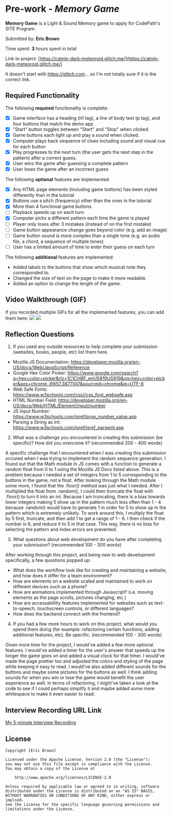 # Pre-work - _Memory Game_

**Memory Game** is a Light & Sound Memory game to apply for CodePath's SITE Program.

Submitted by: **Eric Brown**

Time spent: **3** hours spent in total

Link to project: [https://catnip-dark-meteoroid.glitch.me/](https://catnip-dark-meteoroid.glitch.me/)

It doesn't start with https://glitch.com... so I'm not totally sure if it is the correct link.

## Required Functionality

The following **required** functionality is complete:

- [x] Game interface has a heading (h1 tag), a line of body text (p tag), and four buttons that match the demo app
- [x] "Start" button toggles between "Start" and "Stop" when clicked.
- [x] Game buttons each light up and play a sound when clicked.
- [x] Computer plays back sequence of clues including sound and visual cue for each button
- [x] Play progresses to the next turn (the user gets the next step in the pattern) after a correct guess.
- [x] User wins the game after guessing a complete pattern
- [x] User loses the game after an incorrect guess

The following **optional** features are implemented:

- [x] Any HTML page elements (including game buttons) has been styled differently than in the tutorial
- [x] Buttons use a pitch (frequency) other than the ones in the tutorial
- [x] More than 4 functional game buttons
- [ ] Playback speeds up on each turn
- [x] Computer picks a different pattern each time the game is played
- [ ] Player only loses after 3 mistakes (instead of on the first mistake)
- [ ] Game button appearance change goes beyond color (e.g. add an image)
- [ ] Game button sound is more complex than a single tone (e.g. an audio file, a chord, a sequence of multiple tones)
- [ ] User has a limited amount of time to enter their guess on each turn

The following **additional** features are implemented:

- Added labels to the buttons that show which musical note they corresponded to.
- Changed the size of text on the page to make it more readable.
- Added an option to change the length of the game.

## Video Walkthrough (GIF)

If you recorded multiple GIFs for all the implemented features, you can add them here:
![](https://recordit.co/llLodbiXnR)
![](http://recordit.co/NBERSjz9Yr)

## Reflection Questions

1. If you used any outside resources to help complete your submission (websites, books, people, etc) list them here.

- Mozilla JS Documentation: https://developer.mozilla.org/en-US/docs/Web/JavaScript/Reference
- Google Hex Color Picker: https://www.google.com/search?q=hex+color+picker&rlz=1C1CHBF_enUS919US919&oq=hex+color+picker&aqs=chrome..69i57.3877j0j7&sourceid=chrome&ie=UTF-8
- Web Safe Fonts: https://www.w3schools.com/css//css_font_websafe.asp
- HTML Number Field: https://developer.mozilla.org/en-US/docs/Web/HTML/Element/input/number
- JS Input Number: https://www.w3schools.com/jsref/prop_number_value.asp
- Parsing a String as Int: https://www.w3schools.com/jsref/jsref_parseint.asp

2. What was a challenge you encountered in creating this submission (be specific)? How did you overcome it? (recommended 200 - 400 words)

A specific challenge that I encountered when I was creating this submission occured when I was trying to implement the random
sequence generation. I found out that the Math module in JS comes with a function to generate a random float from 0 to 1 using
the Mozilla JS Docs listed above. This is a problem because I needed a set of integers from 1 to 5 corresponding to the buttons
in the game, not a float. After looking through the Math module some more, I found that the .floor() method was just what I needed.
After I multiplied the float from .random(), I could then truncate the float with .floor() to turn it into an int. Because I am truncating,
there is a bias towards lower integers making 5 show up in the pattern much less often than 1 - 4 because .random() would have to generate 1
in order for 5 to show up in the pattern which is extremely unlikely. To work around this, I multiply the float by 5 first, truncate,
and then add 1 to get a range of 1 - 6. I then check if the number is 6, and reduce it to 5 in that case. This way, there is no bias for selecting the pattern
and index errors are prevented.

3. What questions about web development do you have after completing your submission? (recommended 100 - 300 words)

After working through this project, and being new to web development specifically, a few questions popped up:

- What does the workflow look like for creating and maintaining a website, and how does it differ for a team environment?
- How are elements on a website scaled and maintained to work on different devices such as a phone?
- How are animations implemented through Javascript? (i.e. moving elements as the page scrolls, pictures changing, etc.)
- How are accessablility features implemented for websites such as text-to-speech, touchscreen controls, or different languages?
- How does the backend connect with the frontend?

4. If you had a few more hours to work on this project, what would you spend them doing (for example: refactoring certain functions, adding additional features, etc). Be specific. (recommended 100 - 300 words)

Given more time for the project, I would've added a few more optional features. I would've added a timer for the user's answer that speeds up the longer the
game goes on and added a visual clock for that timer. I would've made the page prettier too and adjusted the colors and styling of the page while
keeping it easy to read. I would've also added different sounds for the buttons and maybe some pictures for the buttons as well. I think adding sounds
for when you win or lose the game would benefit the user experience as well. In terms of refactoring, I might've taken a look at the code to see if I could perhaps simplify it
and maybe added some more whitespace to make it even easier to read.

## Interview Recording URL Link

[My 5-minute Interview Recording](https://www.loom.com/share/f28ca7d387494eab8f6c8266d451dafd)

## License

    Copyright [Eric Brown]

    Licensed under the Apache License, Version 2.0 (the "License");
    you may not use this file except in compliance with the License.
    You may obtain a copy of the License at

        http://www.apache.org/licenses/LICENSE-2.0

    Unless required by applicable law or agreed to in writing, software
    distributed under the License is distributed on an "AS IS" BASIS,
    WITHOUT WARRANTIES OR CONDITIONS OF ANY KIND, either express or implied.
    See the License for the specific language governing permissions and
    limitations under the License.
